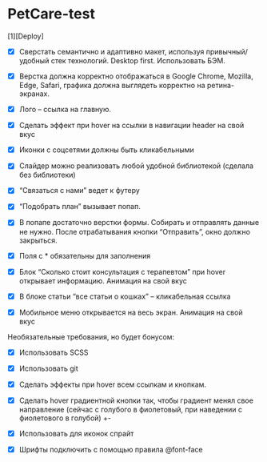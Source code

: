 ﻿# PetCare-test
[1][Deploy]

[1]: https://lozovaya-collab.github.io/PetCare-test/
 
- [X] Сверстать семантично и адаптивно макет, используя привычный/удобный стек технологий. Desktop first. Использовать БЭМ.
- [X] Верстка должна корректно отображаться в Google Chrome, Mozilla, Edge, Safari, графика должна выглядеть корректно на ретина-экранах.
- [X] Лого – ссылка на главную.
- [X] Сделать эффект при hover на ссылки в навигации header на свой вкус
- [X] Иконки с соцсетями должны быть кликабельными 
- [X] Слайдер можно реализовать любой удобной библиотекой (сделала без библиотеки)
- [X] “Связаться с нами” ведет к футеру 
- [X] “Подобрать план” вызывает попап. 
- [X] В попапе достаточно верстки формы. Собирать и отправлять данные не нужно. После отрабатывания кнопки “Отправить”, окно должно закрыться.
- [X] Поля с * обязательны для заполнения
- [X] Блок “Сколько стоит консультация с терапевтом” при hover открывает информацию. Анимация на свой вкус 
- [X] В блоке статьи “все статьи о кошках” – кликабельная ссылка
- [X] Мобильное меню открывается на весь экран. Анимация на свой вкус


Необязательные требования, но будет бонусом:
- [X] Использовать SCSS
- [X] Использовать git 
- [X] Сделать эффекты при hover всем ссылкам и кнопкам. 
- [X] Сделать hover градиентной кнопки так, чтобы градиент менял свое направление (сейчас с голубого в фиолетовый, при наведении с фиолетового в голубой) +-
- [X] Использовать для иконок спрайт 
- [X] Шрифты подключить с помощью правила @font-face

